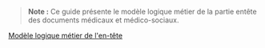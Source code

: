 > **Note :** 
> Ce guide présente le modèle logique métier de la partie entête des documents médicaux et médico-sociaux.
>
[Modèle logique métier de l'en-tête](StructureDefinition-EnteteDocument.html)
